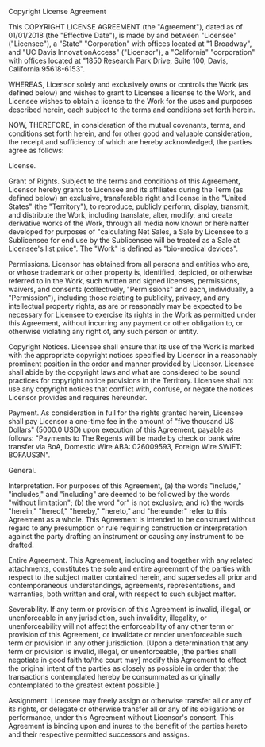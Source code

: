 Copyright License Agreement

This COPYRIGHT LICENSE AGREEMENT (the "Agreement"), dated as of 01/01/2018 (the "Effective Date"), is made by and between "Licensee" ("Licensee"), a "State" "Corporation" with offices located at "1 Broadway", and "UC Davis InnovationAccess" ("Licensor"), a "California" "corporation" with offices located at "1850 Research Park Drive, Suite 100, Davis, California 95618-6153".

WHEREAS, Licensor solely and exclusively owns or controls the Work (as defined below) and wishes to grant to Licensee a license to the Work, and Licensee wishes to obtain a license to the Work for the uses and purposes described herein, each subject to the terms and conditions set forth herein.

NOW, THEREFORE, in consideration of the mutual covenants, terms, and conditions set forth herein, and for other good and valuable consideration, the receipt and sufficiency of which are hereby acknowledged, the parties agree as follows:

License.

Grant of Rights. Subject to the terms and conditions of this Agreement, Licensor hereby grants to Licensee and its affiliates during the Term (as defined below) an exclusive, transferable right and license in the "United States" (the "Territory"), to reproduce, publicly perform, display, transmit, and distribute the Work, including translate, alter, modify, and create derivative works of the Work, through all media now known or hereinafter developed for purposes of "calculating Net Sales, a Sale by Licensee to a Sublicensee for end use by the Sublicensee will be treated as a Sale at Licensee's list price". The "Work" is defined as "bio-medical devices".

Permissions. Licensor has obtained from all persons and entities who are, or whose trademark or other property is, identified, depicted, or otherwise referred to in the Work, such written and signed licenses, permissions, waivers, and consents (collectively, "Permissions" and each, individually, a "Permission"), including those relating to publicity, privacy, and any intellectual property rights, as are or reasonably may be expected to be necessary for Licensee to exercise its rights in the Work as permitted under this Agreement, without incurring any payment or other obligation to, or otherwise violating any right of, any such person or entity.

Copyright Notices. Licensee shall ensure that its use of the Work is marked with the appropriate copyright notices specified by Licensor in a reasonably prominent position in the order and manner provided by Licensor. Licensee shall abide by the copyright laws and what are considered to be sound practices for copyright notice provisions in the Territory. Licensee shall not use any copyright notices that conflict with, confuse, or negate the notices Licensor provides and requires hereunder.

Payment. As consideration in full for the rights granted herein, Licensee shall pay Licensor a one-time fee in the amount of "five thousand US Dollars" (5000.0 USD) upon execution of this Agreement, payable as follows: "Payments to The Regents will be made by check or bank wire transfer via BoA, Domestic Wire ABA: 026009593, Foreign Wire SWIFT: BOFAUS3N".

General.

Interpretation. For purposes of this Agreement, (a) the words "include," "includes," and "including" are deemed to be followed by the words "without limitation"; (b) the word "or" is not exclusive; and (c) the words "herein," "hereof," "hereby," "hereto," and "hereunder" refer to this Agreement as a whole. This Agreement is intended to be construed without regard to any presumption or rule requiring construction or interpretation against the party drafting an instrument or causing any instrument to be drafted.

Entire Agreement. This Agreement, including and together with any related attachments, constitutes the sole and entire agreement of the parties with respect to the subject matter contained herein, and supersedes all prior and contemporaneous understandings, agreements, representations, and warranties, both written and oral, with respect to such subject matter. 

Severability. If any term or provision of this Agreement is invalid, illegal, or unenforceable in any jurisdiction, such invalidity, illegality, or unenforceability will not affect the enforceability of any other term or provision of this Agreement, or invalidate or render unenforceable such term or provision in any other jurisdiction. [Upon a determination that any term or provision is invalid, illegal, or unenforceable, [the parties shall negotiate in good faith to/the court may] modify this Agreement to effect the original intent of the parties as closely as possible in order that the transactions contemplated hereby be consummated as originally contemplated to the greatest extent possible.]

Assignment. Licensee may freely assign or otherwise transfer all or any of its rights, or delegate or otherwise transfer all or any of its obligations or performance, under this Agreement without Licensor's consent. This Agreement is binding upon and inures to the benefit of the parties hereto and their respective permitted successors and assigns.

